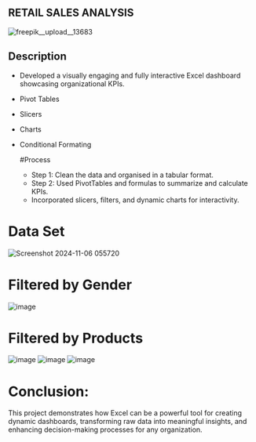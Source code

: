## RETAIL SALES ANALYSIS
![freepik__upload__13683](https://github.com/user-attachments/assets/2abc3a08-9b38-4b46-91a0-53e38aaa92a5)
## Description
* Developed a visually engaging and fully interactive Excel dashboard showcasing organizational KPIs.
* Pivot Tables
* Slicers
* Charts
* Conditional Formating

  #Process
   * Step 1: Clean the data and organised in a tabular format.
   * Step 2: Used PivotTables and formulas to summarize and calculate KPIs.
   * Incorporated slicers, filters, and dynamic charts for interactivity.
# Data Set
![Screenshot 2024-11-06 055720](https://github.com/user-attachments/assets/8dba1700-4700-47c4-b487-904f4fa50862)
# Filtered by Gender
![image](https://github.com/user-attachments/assets/f72de443-132e-4d5b-a155-b06270581102)

# Filtered by Products
![image](https://github.com/user-attachments/assets/b0c4c5c8-afa7-4f21-b7a5-4f0c206a5f03)
![image](https://github.com/user-attachments/assets/1c6d5769-0a25-41fb-b471-08aced8b9c89)
![image](https://github.com/user-attachments/assets/39635f57-7300-404a-a546-dbdf702bc411)
# Conclusion:
This project demonstrates how Excel can be a powerful tool for creating dynamic dashboards, transforming raw data into meaningful insights, and enhancing decision-making processes for any organization.






